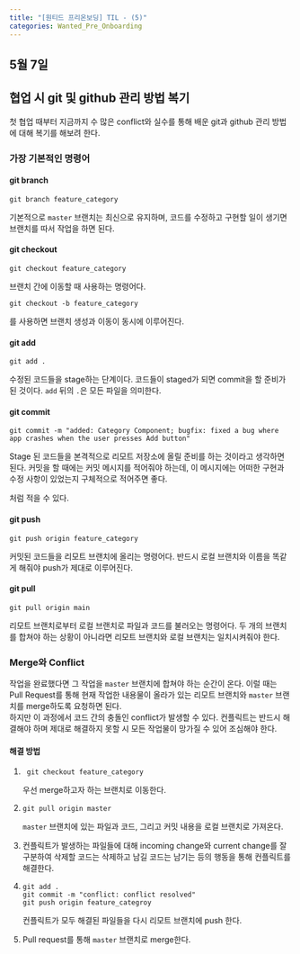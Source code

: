 ```yaml
---
title: "[원티드 프리온보딩] TIL - (5)"
categories: Wanted_Pre_Onboarding
---
```


## 5월 7일

## 협업 시 git 및 github 관리 방법 복기

첫 협업 때부터 지금까지 수 많은 conflict와 실수를 통해 배운 git과 github 관리 방법에 대해 복기를 해보려 한다.

### 가장 기본적인 명령어

#### git branch

```
git branch feature_category
```

기본적으로 `master` 브랜치는 최신으로 유지하며, 코드를 수정하고 구현할 일이 생기면 브랜치를 따서 작업을 하면 된다.

#### git checkout

```
git checkout feature_category
```

브랜치 간에 이동할 때 사용하는 명령어다.

```
git checkout -b feature_category
```

를 사용하면 브랜치 생성과 이동이 동시에 이루어진다.

#### git add

```
git add .
```

수정된 코드들을 stage하는 단계이다. 코드들이 staged가 되면 commit을 할 준비가 된 것이다. `add` 뒤의 `.`은 모든 파일을 의미한다.

#### git commit

```
git commit -m "added: Category Component; bugfix: fixed a bug where app crashes when the user presses Add button"
```

Stage 된 코드들을 본격적으로 리모트 저장소에 올릴 준비를 하는 것이라고 생각하면 된다. 커밋을 할 때에는 커밋 메시지를 적어줘야 하는데, 이 메시지에는 어떠한 구현과 수정 사항이 있었는지 구체적으로 적어주면 좋다.

처럼 적을 수 있다.

#### git push

```
git push origin feature_category
```

커밋된 코드들을 리모트 브랜치에 올리는 명령어다. 반드시 로컬 브랜치와 이름을 똑같게 해줘야 push가 제대로 이루어진다.

#### git pull

```
git pull origin main
```

리모트 브랜치로부터 로컬 브랜치로 파일과 코드를 불러오는 명령어다. 두 개의 브랜치를 합쳐야 하는 상황이 아니라면 리모트 브랜치와 로컬 브랜치는 일치시켜줘야 한다.

### Merge와 Conflict

작업을 완료했다면 그 작업을 `master` 브랜치에 합쳐야 하는 순간이 온다. 이럴 때는 Pull Request를 통해 현재 작업한 내용물이 올라가 있는 리모트 브랜치와 `master` 브랜치를 merge하도록 요청하면 된다.  
하지만 이 과정에서 코드 간의 충돌인 conflict가 발생할 수 있다. 컨플릭트는 반드시 해결해야 하며 제대로 해결하지 못할 시 모든 작업물이 망가질 수 있어 조심해야 한다.

#### 해결 방법

1. ```
    git checkout feature_category
   ```

   우선 merge하고자 하는 브랜치로 이동한다.

2. ```
   git pull origin master
   ```

   `master` 브랜치에 있는 파일과 코드, 그리고 커밋 내용을 로컬 브랜치로 가져온다.

3. 컨플릭트가 발생하는 파일들에 대해 incoming change와 current change를 잘 구분하여 삭제할 코드는 삭제하고 남길 코드는 남기는 등의 행동을 통해 컨플릭트를 해결한다.

4. ```
   git add .
   git commit -m "conflict: conflict resolved"
   git push origin feature_categroy
   ```

   컨플릭트가 모두 해결된 파일들을 다시 리모트 브랜치에 push 한다.

5. Pull request를 통해 `master` 브랜치로 merge한다.
